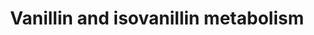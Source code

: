 ---
annotations:
- type: Pathway Ontology
  value: exogenous pathway
- type: Pathway Ontology
  value: benzoate degradation pathway
authors:
- Andra
- Egonw
- MaintBot
- DeSl
description: Proposed metabolic pathways of vanillin and isovanillin in rat.
last-edited: 2019-10-31
organisms:
- Rattus norvegicus
redirect_from:
- /index.php/Pathway:WP4501
- /instance/WP4501
schema-jsonld:
- '@context': https://schema.org/
  '@id': https://wikipathways.github.io/pathways/WP4501.html
  '@type': Dataset
  creator:
    '@type': Organization
    name: WikiPathways
  description: Proposed metabolic pathways of vanillin and isovanillin in rat.
  keywords:
  - AO
  - vanillic acid
  - 'Aldehyde '
  - vanillyl alcohol
  - Isovanillic acid
  - ' isovanillyl alcohol'
  - isovanilloylglycine
  - isovanillin
  - dehydrogenases
  - vanillin
  - Vanilloylglycine
  - 4-methylguaiacol
  - Protocatechuic acid
  - Catechol
  - Guaiacol
  - 4-methylcatechol
  license: CC0
  name: Vanillin and isovanillin metabolism
seo: CreativeWork
title: Vanillin and isovanillin metabolism
wpid: WP4501
---
